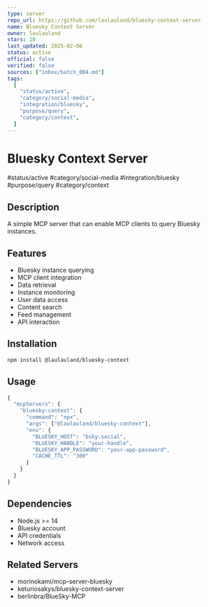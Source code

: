 ```yaml
---
type: server
repo_url: https://github.com/laulauland/bluesky-context-server
name: Bluesky Context Server
owner: laulauland
stars: 10
last_updated: 2025-02-06
status: active
official: false
verified: false
sources: ["inbox/batch_004.md"]
tags:
  [
    "status/active",
    "category/social-media",
    "integration/bluesky",
    "purpose/query",
    "category/context",
  ]
---
```


# Bluesky Context Server

#status/active #category/social-media #integration/bluesky #purpose/query #category/context

## Description

A simple MCP server that can enable MCP clients to query Bluesky instances.

## Features

- Bluesky instance querying
- MCP client integration
- Data retrieval
- Instance monitoring
- User data access
- Content search
- Feed management
- API interaction

## Installation

```bash
npm install @laulauland/bluesky-context
```

## Usage

```javascript
{
  "mcpServers": {
    "bluesky-context": {
      "command": "npx",
      "args": ["@laulauland/bluesky-context"],
      "env": {
        "BLUESKY_HOST": "bsky.social",
        "BLUESKY_HANDLE": "your-handle",
        "BLUESKY_APP_PASSWORD": "your-app-password",
        "CACHE_TTL": "300"
      }
    }
  }
}
```

## Dependencies

- Node.js >= 14
- Bluesky account
- API credentials
- Network access

## Related Servers

- morinokami/mcp-server-bluesky
- keturiosakys/bluesky-context-server
- berlinbra/BlueSky-MCP
